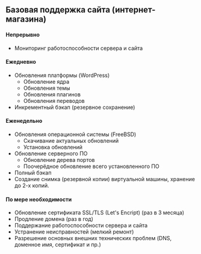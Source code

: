 ## Базовая поддержка сайта (интернет-магазина)

#### Непрерывно
- Мониторинг работоспособности сервера и сайта

#### Ежедневно
- Обновления платформы (WordPress)
  - Обновление ядра
  - Обновления темы
  - Обновления плагинов
  - Обновления переводов
- Инкрементный бэкап (резервное сохранение)

#### Еженедельно
- Обновления операционной системы (FreeBSD)
  - Скачивание актуальных обновлений
  - Установка обновлений
- Обновление серверного ПО
  - Обновление дерева портов
  - Поочерёдное обновление всего установленного ПО
- Полный бэкап
- Создание снимка (резервной копии) виртуальной машины, хранение до 2-х копий.

#### По мере необходимости
- Обновление сертификата SSL/TLS (Let's Encript) (раз в 3 месяца)
- Продление домена (раз в год)
- Поддержание работоспособности сервера и сайта
- Устранение неисправностей (мелкий ремонт)
- Разрешение основных внешних технических проблем (DNS, доменное имя, сертификат и пр.)
